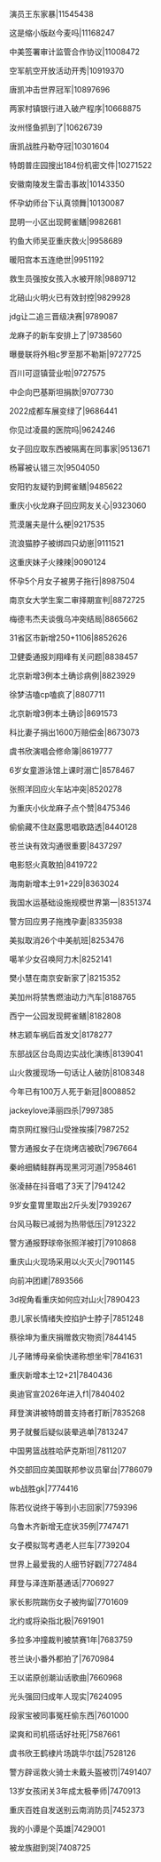 演员王东家暴|11545438

这是缩小版赵今麦吗|11168247

中美签署审计监管合作协议|11008472

空军航空开放活动开秀|10919370

唐凯冲击世界冠军|10897696

两家村镇银行进入破产程序|10668875

汝州怪鱼抓到了|10626739

唐凯战胜丹勒夺冠|10301604

特朗普庄园搜出184份机密文件|10271522

安徽南陵发生雷击事故|10143350

怀孕幼师台下认真领舞|10130087

昆明一小区出现鳄雀鳝|9982681

钓鱼大师吴亚重庆救火|9958689

暖阳宫本五连绝世|9951192

救生员强按女孩入水被开除|9889712

北碚山火明火已有效封控|9829928

jdg让二追三晋级决赛|9789087

龙麻子的新车安排上了|9738560

曝曼联将外租c罗至那不勒斯|9727725

百川可逗镇营业啦|9727575

中企向巴基斯坦捐款|9707730

2022成都车展变绿了|9686441

你见过凌晨的医院吗|9624246

女子回应取东西被隔离在同事家|9513671

杨幂被认错三次|9504050

安阳钓友疑钓到鳄雀鳝|9485622

重庆小伙龙麻子回应网友关心|9323060

荒漠屠夫是什么梗|9217535

流浪猫脖子被绑四只幼崽|9111521

这重庆妹子火辣辣|9090124

怀孕5个月女子被男子拖行|8987504

南京女大学生案二审择期宣判|8872725

梅德韦杰夫谈俄乌冲突结局|8865662

31省区市新增250+1106|8852626

卫健委通报刘翔峰有关问题|8838457

北京新增3例本土确诊病例|8823929

徐梦洁嗑cp嗑疯了|8807711

北京新增3例本土确诊|8691573

科比妻子捐出1600万赔偿金|8673073

虞书欣演唱会修命簿|8619777

6岁女童游泳馆上课时溺亡|8578467

张照洋回应火车站冲突|8520278

为重庆小伙龙麻子点个赞|8475346

偷偷藏不住赵露思唱歌路透|8440128

苍兰诀有效沟通很重要|8437297

电影怒火真敢拍|8419722

海南新增本土91+229|8363024

我国水运基础设施规模世界第一|8351374

警方回应男子拖拽孕妻|8335938

美拟取消26个中美航班|8253476

噶羊少女召唤阿力木|8252141

樊小慧在南京安新家了|8215352

美加州将禁售燃油动力汽车|8188765

西宁一公园发现鳄雀鳝|8182808

林志颖车祸后首发文|8178277

东部战区台岛周边实战化演练|8139041

山火救援现场一句话让人破防|8108348

今年已有100万人死于新冠|8008852

jackeylove泽丽四杀|7997385

南京网红猴归山受挫挨揍|7987252

警方通报女子在烧烤店被砍|7967664

秦岭细鳞鲑群再现黑河河道|7958461

张凌赫在抖音唱了3天了|7941242

9岁女童胃里取出2斤头发|7939267

台风马鞍已减弱为热带低压|7912322

警方通报野球帝张照洋被打|7910868

重庆山火现场采用以火灭火|7901145

向前冲团建|7893566

3d视角看重庆如何应对山火|7890423

患儿家长情绪失控掐护士脖子|7851248

蔡徐坤为重庆捐赠救灾物资|7844145

儿子赌博母亲偷快递称想坐牢|7841631

重庆新增本土12+21|7840436

奥迪官宣2026年进入f1|7840402

拜登演讲被特朗普支持者打断|7835268

男子就餐后疑似装晕逃单|7813247

中国男篮战胜哈萨克斯坦|7811207

外交部回应美国联邦参议员窜台|7786079

wb战胜gk|7774416

陈若仪说终于等到小志回家|7759396

乌鲁木齐新增无症状35例|7747471

女子模拟驾考遇老人拦车|7739204

世界上最爱我的人细节好戳|7727484

拜登与泽连斯基通话|7706927

家长影院踹伤女子被拘留|7701609

北约或将染指北极|7691901

多拉多冲撞裁判被禁赛1年|7683759

苍兰诀小番外都拍了|7670984

王以诺原创潮汕话歌曲|7660968

光头强回归成年人现实|7624095

段家宝被同事冤枉偷东西|7601000

梁爽和司机搭话好社死|7587661

虞书欣王鹤棣片场跳华尔兹|7528126

警方辟谣救火骑士未戴头盔被罚|7491407

13岁女孩闭关3年成太极拳师|7470913

重庆百姓自发送别云南消防员|7452373

我的小谭是个英雄|7429001

被龙族甜到哭|7408725

